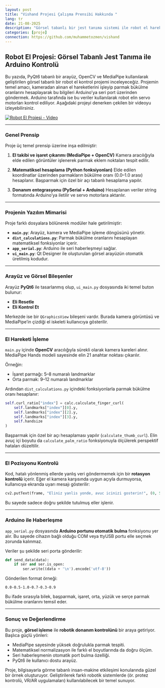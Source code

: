 ```yaml
---
layout: post
title: "Vishand Projesi Çalışma Prensibi Hakkında "
lang: tr
date: 21-08-2025
description: "Görsel tabanlı bir jest tanıma sistemi ile robot el hareketini nasıl yaptığıma dair bir yazı"
categories: [proje]
connection: https://github.com/muhammetozmen/vishand
---
```


## Robot El Projesi: Görsel Tabanlı Jest Tanıma ile Arduino Kontrolü

Bu yazıda, PyQt6 tabanlı bir arayüz, OpenCV ve MediaPipe kullanılarak geliştirilen görsel tabanlı bir robot el kontrol projemi inceleyeceğiz. Projemin temel amacı, kameradan alınan el hareketlerini işleyip parmak bükülme oranlarını hesaplayarak bu bilgileri Arduino’ya seri port üzerinden göndermek. Arduino tarafında ise bu veriler kullanılarak robot elin servo motorları kontrol ediliyor. Aşağıdaki projeyi denerken çekilen bir videoyu izleyebilirsiniz.

[![Robot El Projesi - Video](https://img.youtube.com/vi/JaMeOAFJH1Y/0.jpg)](https://youtu.be/JaMeOAFJH1Y)

---

### Genel Prensip

Proje üç temel prensip üzerine inşa edilmiştir:

1. **El takibi ve işaret çıkarımı (MediaPipe + OpenCV)**
   Kamera aracılığıyla elde edilen görüntüler işlenerek parmak eklem noktaları tespit edilir.

2. **Matematiksel hesaplama (Python fonksiyonları)**
   Elde edilen koordinatlar üzerinden parmakların bükülme oranı (0.0–1.0 arası) hesaplanır. Başparmak için özel bir açı tabanlı hesaplama yapılır.

3. **Donanım entegrasyonu (PySerial + Arduino)**
   Hesaplanan veriler string formatında Arduino’ya iletilir ve servo motorlara aktarılır.

---

### Projenin Yazılım Mimarisi

Proje farklı dosyalara bölünerek modüler hale getirilmiştir:

* **`main.py`**: Arayüz, kamera ve MediaPipe işleme döngüsünü yönetir.
* **`dist_calculations.py`**: Parmak bükülme oranlarını hesaplayan matematiksel fonksiyonlar içerir.
* **`app_serial.py`**: Arduino ile seri haberleşmeyi sağlar.
* **`ui_main.py`**: Qt Designer ile oluşturulan görsel arayüzün otomatik üretilmiş kodudur.

---

### Arayüz ve Görsel Bileşenler

Arayüz **PyQt6** ile tasarlanmış olup, `ui_main.py` dosyasında iki temel buton bulunur:

* **Eli Resetle**
* **Eli Kontrol Et**

Merkezde ise bir `QGraphicsView` bileşeni vardır. Burada kamera görüntüsü ve MediaPipe’in çizdiği el iskeleti kullanıcıya gösterilir.

---

### El Hareketi İşleme

`main.py` içinde **OpenCV** aracılığıyla sürekli olarak kamera kareleri alınır. MediaPipe Hands modeli sayesinde elin 21 anahtar noktası çıkarılır.

Örneğin:

* İşaret parmağı: 5–8 numaralı landmarklar
* Orta parmak: 9–12 numaralı landmarklar

Ardından `dist_calculations.py` içindeki fonksiyonlarla parmak bükülme oranı hesaplanır:

```python
self.curl_ratio["index"] = calc.calculate_finger_curl(
    self.landmarks["index"][0].y,
    self.landmarks["index"][2].y,
    self.landmarks["index"][3].y,
    self.handsize
)
```

Başparmak için özel bir açı hesaplaması yapılır (`calculate_thumb_curl`). Elin avuç içi boyutu da `calculate_palm_ratio` fonksiyonuyla ölçülerek perspektif hataları düzeltilir.

---

### El Pozisyonu Kontrolü

Kod, hatalı yönlenmiş ellerde yanlış veri göndermemek için bir **rotasyon kontrolü** içerir. Eğer el kamera karşısında uygun açıyla durmuyorsa, kullanıcıya ekranda uyarı mesajı gösterilir:

```python
cv2.putText(frame, "Eliniz yanlis yonde, avuc icinizi gosterin!", (0, 50), ...)
```

Bu sayede sadece doğru şekilde tutulmuş eller işlenir.

---

### Arduino ile Haberleşme

`app_serial.py` dosyasında **Arduino portunu otomatik bulma** fonksiyonu yer alır. Bu sayede cihazın bağlı olduğu COM veya ttyUSB portu elle seçmek zorunda kalınmaz.

Veriler şu şekilde seri porta gönderilir:

```python
def send_data(data):
    if ser and ser.is_open:
        ser.write((data + '\n').encode('utf-8'))
```

Gönderilen format örneği:

```
0.0-0.5-1.0-0.7-0.3-0.9
```

Bu ifade sırasıyla bilek, başparmak, işaret, orta, yüzük ve serçe parmak bükülme oranlarını temsil eder.

---

### Sonuç ve Değerlendirme

Bu proje, **görsel işleme** ile **robotik donanım kontrolünü** bir araya getiriyor. Başlıca güçlü yönleri:

* MediaPipe sayesinde yüksek doğrulukla parmak tespiti.
* Matematiksel normalizasyon ile farklı el boyutlarında da doğru ölçüm.
* Seri haberleşmenin otomatik port bulma özelliği.
* PyQt6 ile kullanıcı dostu arayüz.

Proje, bilgisayarla görme tabanlı insan-makine etkileşimi konularında güzel bir örnek oluşturuyor. Geliştirilerek farklı robotik sistemlerde (ör. protez kontrolü, VR/AR uygulamaları) kullanılabilecek bir temel sunuyor.
